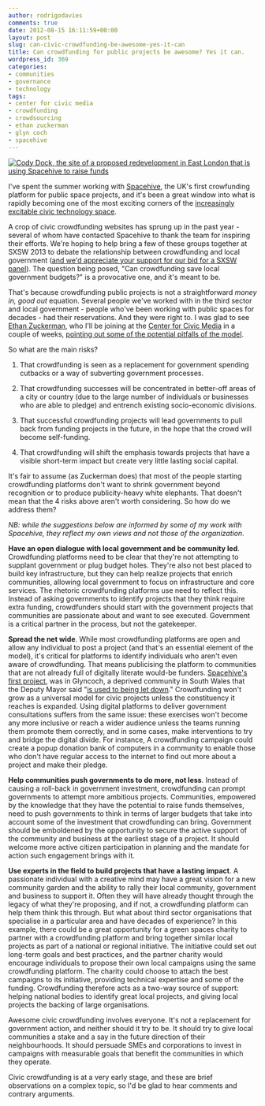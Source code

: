 ```yaml
---
author: rodrigodavies
comments: true
date: 2012-08-15 16:11:59+00:00
layout: post
slug: can-civic-crowdfunding-be-awesome-yes-it-can
title: Can crowdfunding for public projects be awesome? Yes it can.
wordpress_id: 369
categories:
- communities
- governance
- technology
tags:
- center for civic media
- crowdfunding
- crowdsourcing
- ethan zuckerman
- glyn coch
- spacehive
---
```


[![Cody Dock, the site of a proposed redevelopment in East London that is using Spacehive to raise funds](http://rodrigodavies.com/blog/wp-content/uploads/2012/08/20120413-d0007-s.jpg)](http://www.spacehive.com)




I've spent the summer working with [Spacehive](http://www.spacehive.com), the UK's first crowfunding platform for public space projects, and it's been a great window into what is rapidly becoming one of the most exciting corners of the [increasingly excitable civic technology space](http://www.theatlanticcities.com/technology/2012/06/next-big-start-wave-civic-technology/2265/).


A crop of civic crowdfunding websites has sprung up in the past year - several of whom have contacted Spacehive to thank the team for inspiring their efforts. We're hoping to help bring a few of these groups together at SXSW 2013 to debate the relationship between crowdfunding and local government ([and we'd appreciate your support for our bid for a SXSW panel](http://panelpicker.sxsw.com/vote/984)). The question being posed, "Can crowdfunding save local government budgets?" is a provocative one, and it's meant to be.

That's because crowdfunding public projects is not a straightforward _money in, good out_ equation. Several people we've worked with in the third sector and local government - people who've been working with public spaces for decades - had their reservations. And they were right to. I was glad to see [Ethan Zuckerman](http://twitter.com/ethanz), who I'll be joining at the [Center for Civic Media](http://civic.mit.edu/team) in a couple of weeks, [pointing out some of the potential pitfalls of the model](http://www.ethanzuckerman.com/blog/2012/08/10/how-do-we-make-civic-crowdfunding-awesome/).

So what are the main risks?



	
  1. That crowdfunding is seen as a replacement for government spending cutbacks or a way of subverting government processes.

	
  2. That crowdfunding successes will be concentrated in better-off areas of a city or country (due to the large number of individuals or businesses who are able to pledge) and entrench existing socio-economic divisions.

	
  3. That successful crowdfunding projects will lead governments to pull back from funding projects in the future, in the hope that the crowd will become self-funding.

	
  4. That crowdfunding will shift the emphasis towards projects that have a visible short-term impact but create very little lasting social capital.


It's fair to assume (as Zuckerman does) that most of the people starting crowdfunding platforms don't want to shrink government beyond recognition or to produce publicity-heavy white elephants. That doesn't mean that the 4 risks above aren't worth considering. So how do we address them?

_NB: while the suggestions below are informed by some of my work with Spacehive, they reflect my own views and not those of the organization_.

**Have an open dialogue with local government and be community led**. Crowdfunding platforms need to be clear that they're not attempting to supplant government or plug budget holes. They're also not best placed to build key infrastructure, but they can help realize projects that enrich communities, allowing local government to focus on infrastructure and core services. The rhetoric crowdfunding platforms use need to reflect this. Instead of asking governments to identify projects that they think require extra funding, crowdfunders should start with the government projects that communities are passionate about and want to see executed. Government is a critical partner in the process, but not the gatekeeper.

**Spread the net wide**. While most crowdfunding platforms are open and allow any individual to post a project (and that's an essential element of the model), it's critical for platforms to identify individuals who aren't even aware of crowdfunding. That means publicising the platform to communities that are not already full of digitally literate would-be funders. [Spacehive's first project](http://spacehive.com/GlyncochCC), was in Glyncoch, a deprived community in South Wales that the Deputy Mayor said "[is used to being let down](http://www.fundraising.co.uk/node/183256)." Crowdfunding won't grow as a universal model for civic projects unless the constituency it reaches is expanded. Using digital platforms to deliver government consultations suffers from the same issue: these exercises won't become any more inclusive or reach a wider audience unless the teams running them promote them correctly, and in some cases, make interventions to try and bridge the digital divide. For instance, A crowdfunding campaign could create a popup donation bank of computers in a community to enable those who don't have regular access to the internet to find out more about a project and make their pledge.

**Help communities push governments to do more, not less**. Instead of causing a roll-back in government investment, crowdfunding can prompt governments to attempt more ambitious projects. Communities, empowered by the knowledge that they have the potential to raise funds themselves, need to push governments to think in terms of larger budgets that take into account some of the investment that crowdfunding can bring. Government should be emboldened by the opportunity to secure the active support of the community and business at the earliest stage of a project. It should welcome more active citizen participation in planning and the mandate for action such engagement brings with it.

**Use experts in the field to build projects that have a lasting impact**. A passionate individual with a creative mind may have a great vision for a new community garden and the ability to rally their local community, government and business to support it. Often they will have already thought through the legacy of what they're proposing, and if not, a crowdfunding platform can help them think this through. But what about third sector organisations that specialise in a particular area and have decades of experience? In this example, there could be a great opportunity for a green spaces charity to partner with a crowdfunding platform and bring together similar local projects as part of a national or regional initiative. The initiative could set out long-term goals and best practices, and the partner charity would encourage individuals to propose their own local campaigns using the same crowdfunding platform. The charity could choose to attach the best campaigns to its initiative, providing technical expertise and some of the funding. Crowdfunding therefore acts as a two-way source of support: helping national bodies to identify great local projects, and giving local projects the backing of large organisations.

Awesome civic crowdfunding involves everyone. It's not a replacement for government action, and neither should it try to be. It should try to give local communities a stake and a say in the future direction of their neighbourhoods. It should persuade SMEs and corporations to invest in campaigns with measurable goals that benefit the communities in which they operate.

Civic crowdfunding is at a very early stage, and these are brief observations on a complex topic, so I'd be glad to hear comments and contrary arguments.
